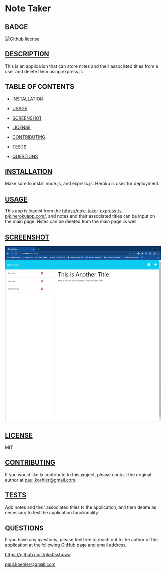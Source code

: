 # Note Taker

## BADGE
 ![Github license](https://img.shields.io/badge/license-MIT-blue.svg)

## [DESCRIPTION](#description)
This is an application that can store notes and their associated titles from a user and delete them using express.js.

## TABLE OF CONTENTS

* [INSTALLATION](#installation)

* [USAGE](#usage)

* [SCREENSHOT](#screenshot)

* [LICENSE](#license)

* [CONTRIBUTING](#contributing)

* [TESTS](#tests)

* [QUESTIONS](#questions)

## [INSTALLATION](#installation)
Make sure to install node.js, and express.js. Heroku is used for deployment.

## [USAGE](#usage)
This app is loaded from the https://note-taker-express-js-pjk.herokuapp.com/, and notes and their associated titles can be input on the main page. Notes can be deleted from the main page as well.

## [SCREENSHOT](#screenshot)
![Screenshot 1](/screenshot1.jpg)

## [LICENSE](#license)
MIT

## [CONTRIBUTING](#contributing)
If you would like to contribute to this project, please contact the original author at [paul.koehler@gmail.com](paul.koehler@gmail.com).

## [TESTS](#tests)
Add notes and their associated titles to the application, and then delete as necessary to test the application functionality.

## [QUESTIONS](#questions)
If you have any questions, please feel free to reach out to the author of this application at the following GitHub page and email address.

https://github.com/pk50sshowa

[paul.koehler@gmail.com](paul.koehler@gmail.com)